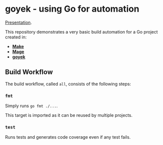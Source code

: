 # goyek - using Go for automation

[Presentation](https://docs.google.com/presentation/d/1AQt-a_b4MR3gty-_aZw08bXX708KTQBu9inSncoydyk/edit?usp=sharing).

This repository demonstrates a very basic build automation for a Go project created in:

- **[Make](./make)**
- **[Mage](./mage)**
- **[goyek](./goyek)**

## Build Workflow

The build workflow, called `all`, consists of the following steps:

### `fmt`

Simply runs `go fmt ./...`.

This target is imported as it can be reused by multiple projects.

### `test`

Runs tests and generates code coverage even if any test fails.
